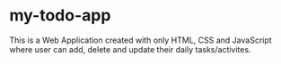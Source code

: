 # my-todo-app
This is a Web Application created with only HTML, CSS and JavaScript where user can add, delete and update their daily tasks/activites.
